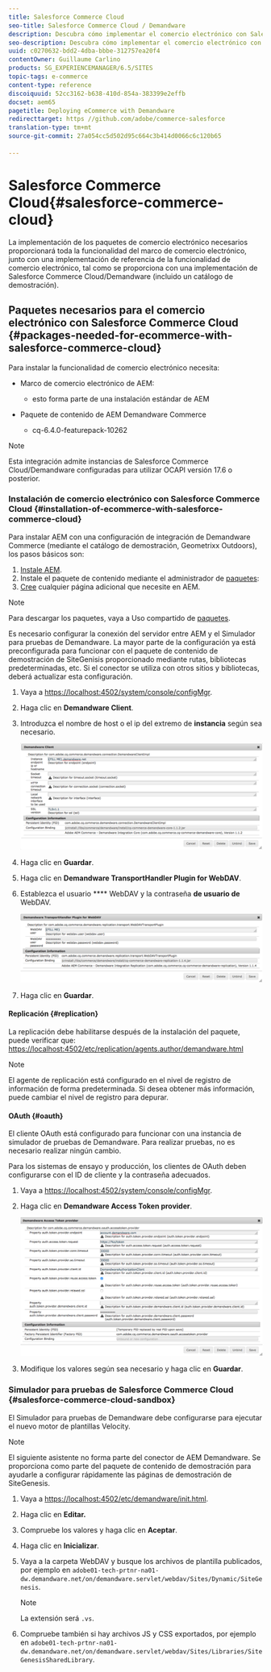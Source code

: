 ```yaml
---
title: Salesforce Commerce Cloud
seo-title: Salesforce Commerce Cloud / Demandware
description: Descubra cómo implementar el comercio electrónico con Salesforce Commerce Cloud/Demandware.
seo-description: Descubra cómo implementar el comercio electrónico con Salesforce Commerce Cloud/Demandware.
uuid: c0270632-bdd2-4dba-bbbe-312757ea20f4
contentOwner: Guillaume Carlino
products: SG_EXPERIENCEMANAGER/6.5/SITES
topic-tags: e-commerce
content-type: reference
discoiquuid: 52cc3162-b638-410d-854a-383399e2effb
docset: aem65
pagetitle: Deploying eCommerce with Demandware
redirecttarget: https //github.com/adobe/commerce-salesforce
translation-type: tm+mt
source-git-commit: 27a054cc5d502d95c664c3b414d0066c6c120b65

---
```



# Salesforce Commerce Cloud{#salesforce-commerce-cloud}

La implementación de los paquetes de comercio electrónico necesarios proporcionará toda la funcionalidad del marco de comercio electrónico, junto con una implementación de referencia de la funcionalidad de comercio electrónico, tal como se proporciona con una implementación de Salesforce Commerce Cloud/Demandware (incluido un catálogo de demostración).

## Paquetes necesarios para el comercio electrónico con Salesforce Commerce Cloud {#packages-needed-for-ecommerce-with-salesforce-commerce-cloud}

Para instalar la funcionalidad de comercio electrónico necesita:

* Marco de comercio electrónico de AEM:

   * esto forma parte de una instalación estándar de AEM

* Paquete de contenido de AEM Demandware Commerce

   * cq-6.4.0-featurepack-10262

>[!NOTE]
>
>Esta integración admite instancias de Salesforce Commerce Cloud/Demandware configuradas para utilizar OCAPI versión 17.6 o posterior.

### Instalación de comercio electrónico con Salesforce Commerce Cloud {#installation-of-ecommerce-with-salesforce-commerce-cloud}

Para instalar AEM con una configuración de integración de Demandware Commerce (mediante el catálogo de demostración, Geometrixx Outdoors), los pasos básicos son:

1. [Instale AEM](/help/sites-deploying/deploy.md).
1. Instale el paquete de contenido mediante el administrador de [paquetes](/help/sites-administering/package-manager.md):
1. [Cree](/help/sites-authoring/page-authoring.md) cualquier página adicional que necesite en AEM.

>[!NOTE]
>
>Para descargar los paquetes, vaya a Uso compartido de [paquetes](/help/sites-administering/package-manager.md#package-share).

Es necesario configurar la conexión del servidor entre AEM y el Simulador para pruebas de Demandware. La mayor parte de la configuración ya está preconfigurada para funcionar con el paquete de contenido de demostración de SiteGenisis proporcionado mediante rutas, bibliotecas predeterminadas, etc. Si el conector se utiliza con otros sitios y bibliotecas, deberá actualizar esta configuración.

1. Vaya a [https://localhost:4502/system/console/configMgr](https://localhost:4502/system/console/configMgr).
1. Haga clic en **Demandware Client**.
1. Introduzca el nombre de host o el ip del extremo de **instancia** según sea necesario.

   ![climage_1-5](assets/chlimage_1-5.png)

1. Haga clic en **Guardar**.
1. Haga clic en **Demandware TransportHandler Plugin for WebDAV**.
1. Establezca el usuario **** WebDAV y la contraseña **de usuario de** WebDAV.

   ![climage_1-6](assets/chlimage_1-6.png)

1. Haga clic en **Guardar**.

#### Replicación {#replication}

La replicación debe habilitarse después de la instalación del paquete, puede verificar que: [https://localhost:4502/etc/replication/agents.author/demandware.html](https://localhost:4502/etc/replication/agents.author/demandware.html)

>[!NOTE]
>
>El agente de replicación está configurado en el nivel de registro de información de forma predeterminada. Si desea obtener más información, puede cambiar el nivel de registro para depurar.

#### OAuth {#oauth}

El cliente OAuth está configurado para funcionar con una instancia de simulador de pruebas de Demandware. Para realizar pruebas, no es necesario realizar ningún cambio.

Para los sistemas de ensayo y producción, los clientes de OAuth deben configurarse con el ID de cliente y la contraseña adecuados.

1. Vaya a [https://localhost:4502/system/console/configMgr](https://localhost:4502/system/console/configMgr).
1. Haga clic en **Demandware Access Token provider**.

   ![climage_1-7](assets/chlimage_1-7.png)

1. Modifique los valores según sea necesario y haga clic en **Guardar**.

### Simulador para pruebas de Salesforce Commerce Cloud {#salesforce-commerce-cloud-sandbox}

El Simulador para pruebas de Demandware debe configurarse para ejecutar el nuevo motor de plantillas Velocity.

>[!NOTE]
>
>El siguiente asistente no forma parte del conector de AEM Demandware. Se proporciona como parte del paquete de contenido de demostración para ayudarle a configurar rápidamente las páginas de demostración de SiteGenesis.

1. Vaya a [https://localhost:4502/etc/demandware/init.html](https://localhost:4502/etc/demandware/init.html).
1. Haga clic en **Editar.**
1. Compruebe los valores y haga clic en **Aceptar**.
1. Haga clic en **Inicializar**.
1. Vaya a la carpeta WebDAV y busque los archivos de plantilla publicados, por ejemplo en `adobe01-tech-prtnr-na01-dw.demandware.net/on/demandware.servlet/webdav/Sites/Dynamic/SiteGenesis`.

   >[!NOTE]
   >
   >La extensión será `.vs`.

1. Compruebe también si hay archivos JS y CSS exportados, por ejemplo en `adobe01-tech-prtnr-na01-dw.demandware.net/on/demandware.servlet/webdav/Sites/Libraries/SiteGenesisSharedLibrary`.

